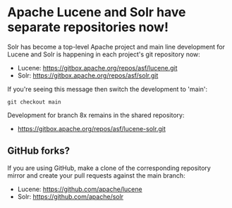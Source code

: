 <!--
    Licensed to the Apache Software Foundation (ASF) under one or more
    contributor license agreements.  See the NOTICE file distributed with
    this work for additional information regarding copyright ownership.
    The ASF licenses this file to You under the Apache License, Version 2.0
    the "License"); you may not use this file except in compliance with
    the License.  You may obtain a copy of the License at

        http://www.apache.org/licenses/LICENSE-2.0

    Unless required by applicable law or agreed to in writing, software
    distributed under the License is distributed on an "AS IS" BASIS,
    WITHOUT WARRANTIES OR CONDITIONS OF ANY KIND, either express or implied.
    See the License for the specific language governing permissions and
    limitations under the License.
 -->

# Apache Lucene and Solr have separate repositories now!

Solr has become a top-level Apache project and main line 
development for Lucene and Solr is happening in each 
project's git repository now:

- Lucene: <https://gitbox.apache.org/repos/asf/lucene.git>
- Solr: <https://gitbox.apache.org/repos/asf/solr.git>

If you're seeing this message then switch the development to 'main':
```
git checkout main 
```

Development for branch 8x remains in the shared repository:

- https://gitbox.apache.org/repos/asf/lucene-solr.git

## GitHub forks?

If you are using GitHub, make a clone of the corresponding repository
mirror and create your pull requests against the main branch:

- Lucene: <https://github.com/apache/lucene>
- Solr: <https://github.com/apache/solr>

